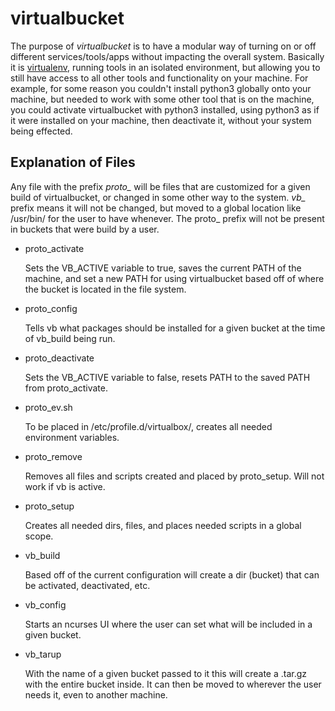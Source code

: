 # virtualbucket
The purpose of *virtualbucket* is to have a modular way of turning on or off different services/tools/apps without impacting the overall system. Basically it is [virtualenv](https://github.com/pypa/virtualenv), running tools in an isolated environment, but allowing you to still have access to all other tools and functionality on your machine. For example, for some reason you couldn't install python3 globally onto your machine, but needed to work with some other tool that is on the machine, you could activate virtualbucket with python3 installed, using python3 as if it were installed on your machine, then deactivate it, without your system being effected.

## Explanation of Files
Any file with the prefix *proto_* will be files that are customized for a given build of virtualbucket, or changed in some other way to the system. *vb_* prefix means it will not be changed, but moved to a global location like /usr/bin/ for the user to have whenever. The proto_ prefix will not be present in buckets that were build by a user.

* proto_activate

   Sets the VB_ACTIVE variable to true, saves the current PATH of the machine, and set a new PATH for using virtualbucket based off of where the bucket is located in the file system.
* proto_config

   Tells vb what packages should be installed for a given bucket at the time of vb_build being run.
* proto_deactivate

   Sets the VB_ACTIVE variable to false, resets PATH to the saved PATH from proto_activate.
* proto_ev.sh

   To be placed in /etc/profile.d/virtualbox/, creates all needed environment variables.
* proto_remove

   Removes all files and scripts created and placed by proto_setup. Will not work if vb is active.
* proto_setup

   Creates all needed dirs, files, and places needed scripts in a global scope.
* vb_build

   Based off of the current configuration will create a dir (bucket) that can be activated, deactivated, etc.
* vb_config

   Starts an ncurses UI where the user can set what will be included in a given bucket.
* vb_tarup

   With the name of a given bucket passed to it this will create a .tar.gz with the entire bucket inside. It can then be moved to wherever the user needs it, even to another machine.
